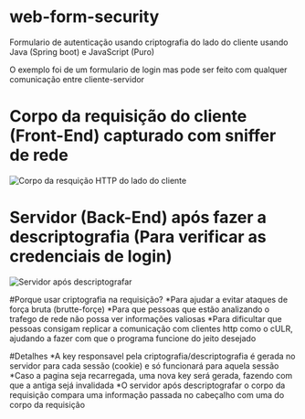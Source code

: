 # web-form-security
Formulario de autenticação usando criptografia do lado do cliente usando Java (Spring boot) e JavaScript (Puro)

O exemplo foi de um formulario de login mas pode ser feito com qualquer comunicação entre cliente-servidor

# Corpo da requisição do cliente (Front-End) capturado com sniffer de rede
<img src="https://user-images.githubusercontent.com/95967506/189457129-51517eee-318e-4bf8-92f7-961ad8a91ec6.jpeg" alt="Corpo da resquição HTTP do lado do cliente"/>

# Servidor (Back-End) após fazer a descriptografia (Para verificar as credenciais de login)
<img src="https://user-images.githubusercontent.com/95967506/189457183-4252bc67-1fb4-4a60-9581-b0ab8f0b5725.jpeg" alt="Servidor após descriptografar"/>

#Porque usar criptografia na requisição?
*Para ajudar a evitar ataques de força bruta (brutte-forçe)
*Para que pessoas que estão analizando o trafego de rede não possa ver informações valiosas
*Para dificultar que pessoas consigam replicar a comunicação com clientes http como o cULR, ajudando a fazer com que o programa funcione do jeito desejado

#Detalhes
*A key responsavel pela criptografia/descriptografia é gerada no servidor para cada sessão (cookie) e só funcionará para aquela sessão
*Caso a pagina seja recarregada, uma nova key será gerada, fazendo com que a antiga sejá invalidada
*O servidor após descriptografar o corpo da requisição compara uma informação passada no cabeçalho com uma do corpo da requisição 